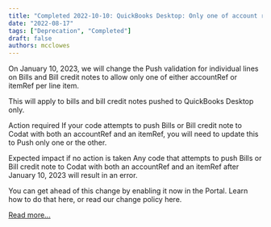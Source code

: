 ```yaml
---
title: "Completed 2022-10-10: QuickBooks Desktop: Only one of account ref or item ref will be allowed when pushing bills"
date: "2022-08-17"
tags: ["Deprecation", "Completed"]
draft: false
authors: mcclowes
---
```


On January 10, 2023, we will change the Push validation for individual lines on Bills and Bill credit notes to allow only one of either accountRef or itemRef per line item.

<!--truncate-->

This will apply to bills and bill credit notes pushed to QuickBooks Desktop only.

Action required
If your code attempts to push Bills or Bill credit note to Codat with both an accountRef and an itemRef, you will need to update this to Push only one or the other.

Expected impact if no action is taken
Any code that attempts to push Bills or Bill credit note to Codat with both an accountRef and an itemRef after January 10, 2023 will result in an error.

You can get ahead of this change by enabling it now in the Portal. Learn how to do that here, or read our change policy here.

[Read more...](https://docs.codat.io/v2.0.0/changelog/42998-qbd-push-validation-accountref-itemref)
